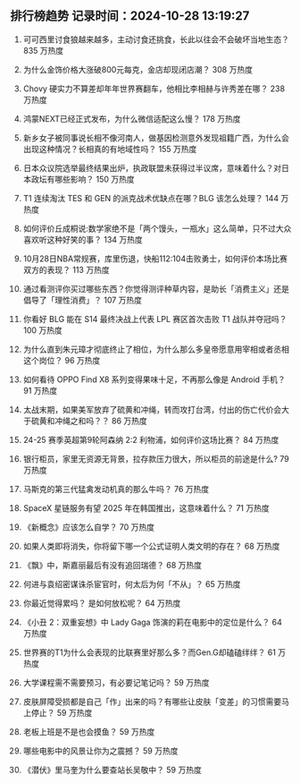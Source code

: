
## 排行榜趋势 记录时间：2024-10-28 13:19:27
  
  1. 可可西里讨食狼越来越多，主动讨食还挑食，长此以往会不会破坏当地生态？ 835 万热度
    
  2. 为什么金饰价格大涨破800元每克，金店却现闭店潮？ 308 万热度
    
  3. Chovy 硬实力不算差却年年世界赛翻车，他相比李相赫与许秀差在哪？ 238 万热度
    
  4. 鸿蒙NEXT已经正式发布，为什么微信适配这么慢？ 178 万热度
    
  5. 新乡女子被同事说长相不像河南人，做基因检测意外发现祖籍广西，为什么会出现这种情况？长相真的有地域性吗？ 155 万热度
    
  6. 日本众议院选举最终结果出炉，执政联盟未获得过半议席，意味着什么？对日本政坛有哪些影响？ 150 万热度
    
  7. T1 连续淘汰 TES 和 GEN 的派克战术优缺点在哪？BLG 该怎么处理？ 144 万热度
    
  8. 如何评价丘成桐说:数学家绝不是「两个馒头，一瓶水」这么简单，只不过大众喜欢听这种好笑的事？ 134 万热度
    
  9. 10月28日NBA常规赛，库里伤退，快船112:104击败勇士，如何评价本场比赛双方的表现？ 113 万热度
    
  10. 通过看测评你买过哪些东西？你觉得测评种草内容，是助长「消费主义」还是倡导了「理性消费」？ 107 万热度
    
  11. 你看好 BLG 能在 S14 最终决战上代表 LPL 赛区首次击败 T1 战队并夺冠吗？ 100 万热度
    
  12. 为什么直到朱元璋才彻底终止了相位，为什么那么多皇帝愿意用宰相或者丞相这个岗位？ 96 万热度
    
  13. 如何看待 OPPO Find X8 系列变得果味十足，不再那么像是 Android 手机？ 91 万热度
    
  14. 太战末期，如果美军放弃了硫黄和冲绳，转而攻打台湾，付出的伤亡代价会大于硫黄和冲绳之和吗？？ 86 万热度
    
  15. 24-25 赛季英超第9轮阿森纳 2:2 利物浦，如何评价这场比赛？ 84 万热度
    
  16. 银行柜员，家里无资源无背景，拉存款压力很大，所以柜员的前途是什么? 79 万热度
    
  17. 马斯克的第三代猛禽发动机真的那么牛吗？ 76 万热度
    
  18. SpaceX 星链服务有望 2025 年在韩国推出，这意味着什么？ 71 万热度
    
  19. 《新概念》应该怎么自学？ 70 万热度
    
  20. 如果人类即将消失，你将留下哪一个公式证明人类文明的存在？ 68 万热度
    
  21. 《飘》中，斯嘉丽最后有没有追回瑞德？ 68 万热度
    
  22. 何进与袁绍密谋诛杀宦官时，何太后为何「不从」？ 65 万热度
    
  23. 你最近觉得累吗？ 是如何放松呢？ 64 万热度
    
  24. 《小丑 2：双重妄想》中 Lady Gaga 饰演的莉在电影中的定位是什么？ 64 万热度
    
  25. 世界赛的T1为什么会表现的比联赛里好那么多？而Gen.G却磕磕绊绊？ 61 万热度
    
  26. 大学课程需不需要预习，有必要记笔记吗？ 59 万热度
    
  27. 皮肤屏障受损都是自己「作」出来的吗？有哪些让皮肤「变差」的习惯需要马上停止？ 59 万热度
    
  28. 老板上班是不是也会摸鱼？ 59 万热度
    
  29. 哪些电影中的风景让你为之震撼？ 59 万热度
    
  30. 《潜伏》里马奎为什么要查站长吴敬中？ 59 万热度
    